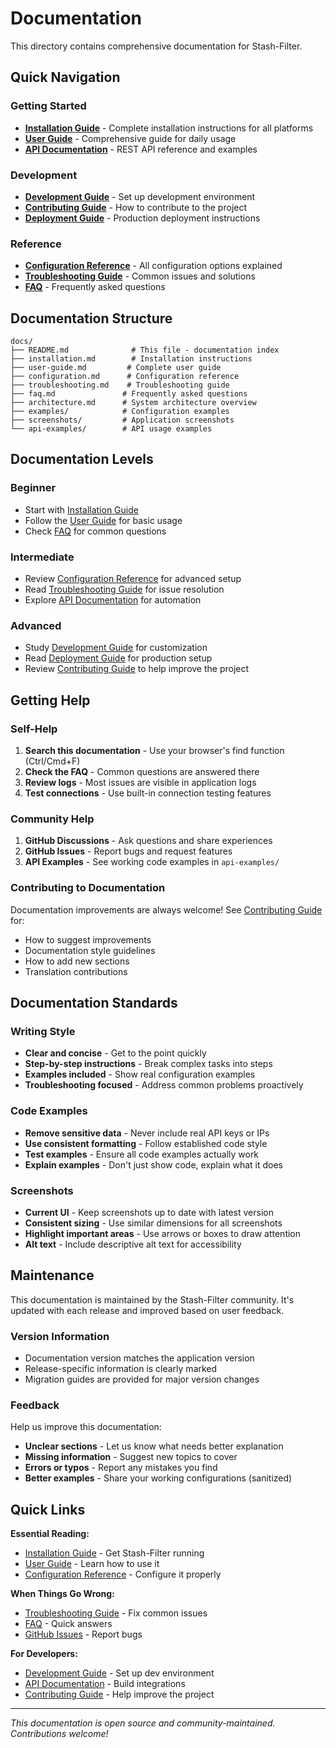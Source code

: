 # Documentation

This directory contains comprehensive documentation for Stash-Filter.

## Quick Navigation

### Getting Started
- **[Installation Guide](installation.md)** - Complete installation instructions for all platforms
- **[User Guide](user-guide.md)** - Comprehensive guide for daily usage
- **[API Documentation](../API.md)** - REST API reference and examples

### Development
- **[Development Guide](../DEVELOPMENT.md)** - Set up development environment
- **[Contributing Guide](../CONTRIBUTING.md)** - How to contribute to the project
- **[Deployment Guide](../DEPLOYMENT.md)** - Production deployment instructions

### Reference
- **[Configuration Reference](configuration.md)** - All configuration options explained
- **[Troubleshooting Guide](troubleshooting.md)** - Common issues and solutions
- **[FAQ](faq.md)** - Frequently asked questions

## Documentation Structure

```
docs/
├── README.md              # This file - documentation index
├── installation.md        # Installation instructions
├── user-guide.md         # Complete user guide  
├── configuration.md      # Configuration reference
├── troubleshooting.md    # Troubleshooting guide
├── faq.md               # Frequently asked questions
├── architecture.md      # System architecture overview
├── examples/            # Configuration examples
├── screenshots/         # Application screenshots
└── api-examples/        # API usage examples
```

## Documentation Levels

### Beginner
- Start with [Installation Guide](installation.md)
- Follow the [User Guide](user-guide.md) for basic usage
- Check [FAQ](faq.md) for common questions

### Intermediate  
- Review [Configuration Reference](configuration.md) for advanced setup
- Read [Troubleshooting Guide](troubleshooting.md) for issue resolution
- Explore [API Documentation](../API.md) for automation

### Advanced
- Study [Development Guide](../DEVELOPMENT.md) for customization
- Read [Deployment Guide](../DEPLOYMENT.md) for production setup
- Review [Contributing Guide](../CONTRIBUTING.md) to help improve the project

## Getting Help

### Self-Help
1. **Search this documentation** - Use your browser's find function (Ctrl/Cmd+F)
2. **Check the FAQ** - Common questions are answered there
3. **Review logs** - Most issues are visible in application logs
4. **Test connections** - Use built-in connection testing features

### Community Help
1. **GitHub Discussions** - Ask questions and share experiences
2. **GitHub Issues** - Report bugs and request features  
3. **API Examples** - See working code examples in `api-examples/`

### Contributing to Documentation

Documentation improvements are always welcome! See [Contributing Guide](../CONTRIBUTING.md) for:

- How to suggest improvements
- Documentation style guidelines
- How to add new sections
- Translation contributions

## Documentation Standards

### Writing Style
- **Clear and concise** - Get to the point quickly
- **Step-by-step instructions** - Break complex tasks into steps
- **Examples included** - Show real configuration examples
- **Troubleshooting focused** - Address common problems proactively

### Code Examples
- **Remove sensitive data** - Never include real API keys or IPs
- **Use consistent formatting** - Follow established code style
- **Test examples** - Ensure all code examples actually work
- **Explain examples** - Don't just show code, explain what it does

### Screenshots
- **Current UI** - Keep screenshots up to date with latest version
- **Consistent sizing** - Use similar dimensions for all screenshots
- **Highlight important areas** - Use arrows or boxes to draw attention
- **Alt text** - Include descriptive alt text for accessibility

## Maintenance

This documentation is maintained by the Stash-Filter community. It's updated with each release and improved based on user feedback.

### Version Information
- Documentation version matches the application version
- Release-specific information is clearly marked
- Migration guides are provided for major version changes

### Feedback
Help us improve this documentation:
- **Unclear sections** - Let us know what needs better explanation
- **Missing information** - Suggest new topics to cover
- **Errors or typos** - Report any mistakes you find
- **Better examples** - Share your working configurations (sanitized)

## Quick Links

**Essential Reading:**
- [Installation Guide](installation.md) - Get Stash-Filter running
- [User Guide](user-guide.md) - Learn how to use it
- [Configuration Reference](configuration.md) - Configure it properly

**When Things Go Wrong:**
- [Troubleshooting Guide](troubleshooting.md) - Fix common issues
- [FAQ](faq.md) - Quick answers
- [GitHub Issues](https://github.com/your-username/stash-filter/issues) - Report bugs

**For Developers:**
- [Development Guide](../DEVELOPMENT.md) - Set up dev environment
- [API Documentation](../API.md) - Build integrations
- [Contributing Guide](../CONTRIBUTING.md) - Help improve the project

---

*This documentation is open source and community-maintained. Contributions welcome!*
